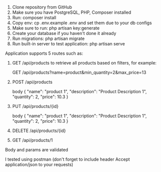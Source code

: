 1. Clone repository from GitHub
2. Make sure you have PostgreSQL, PHP, Composer installed
3. Run: composer install
4. Copy env: cp .env.example .env and set them due to your db configs
5. Make sure to run: php artisan key:generate
6. Create your database if you haven't done it already
7. Run migrations: php artisan migrate
8. Run built-in server to test application: php artisan serve

Application supports 5 routes such as:

1. GET /api/products to retrieve all products based on filters, for example:

    GET /api/products?name=product&min_quantity=2&max_price=13

2. POST /api/products
    
    body 
    {
        "name": "product 1",
        "description": "Product Description 1",
        "quantity": 2,
        "price": 10.3
    }

3. PUT /api/products/{id}
    
    body
    {
        "name": "product 1",
        "description": "Product Description 1",
        "quantity": 2,
        "price": 10.3
    }

4. DELETE /api/products/{id}

5. GET /api/products/1

Body and params are validated

I tested using postman (don't forget to include header Accept application/json to your requests)

